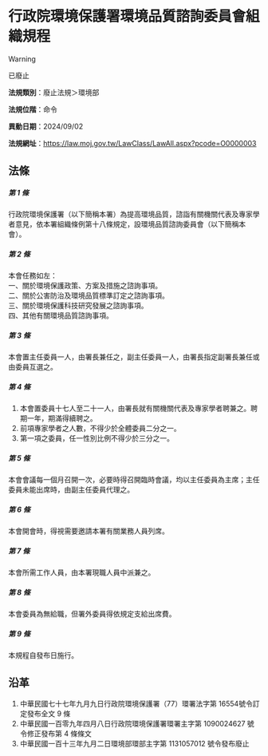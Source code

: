 # 行政院環境保護署環境品質諮詢委員會組織規程


> [!WARNING]
> 已廢止


**法規類別**：廢止法規＞環境部

**法規位階**：命令

**異動日期**：2024/09/02  

**法規網址**：https://law.moj.gov.tw/LawClass/LawAll.aspx?pcode=O0000003



## 法條
##### 第 1 條
行政院環境保護署（以下簡稱本署）為提高環境品質，諮詣有關機關代表及專家學者意見，依本署組織條例第十八條規定，設環境品質諮詢委員會（以下簡稱本會）。

##### 第 2 條
本會任務如左：  
一、關於環境保護政策、方案及措施之諮詢事項。  
二、關於公害防治及環境品質標準訂定之諮詢事項。  
三、關於環境保護科技研究發展之諮詢事項。  
四、其他有關環境品質諮詢事項。

##### 第 3 條
本會置主任委員一人，由署長兼任之，副主任委員一人，由署長指定副署長兼任或由委員互選之。

##### 第 4 條
1. 本會置委員十七人至二十一人，由署長就有關機關代表及專家學者聘兼之。聘期一年，期滿得續聘之。
1. 前項專家學者之人數，不得少於全體委員二分之一。
1. 第一項之委員，任一性別比例不得少於三分之一。

##### 第 5 條
本會會議每一個月召開一次，必要時得召開臨時會議，均以主任委員為主席；主任委員未能出席時，由副主任委員代理之。

##### 第 6 條
本會開會時，得視需要邀請本署有關業務人員列席。

##### 第 7 條
本會所需工作人員，由本署現職人員中派兼之。

##### 第 8 條
本會委員為無給職，但署外委員得依規定支給出席費。

##### 第 9 條
本規程自發布日施行。

## 沿革
1. 中華民國七十七年九月九日行政院環境保護署（77）環署法字第 16554號令訂定發布全文 9  條
1. 中華民國一百零九年四月八日行政院環境保護署環署主字第 1090024627 號令修正發布第 4  條條文
1. 中華民國一百十三年九月二日環境部環部主字第 1131057012 號令發布廢止
